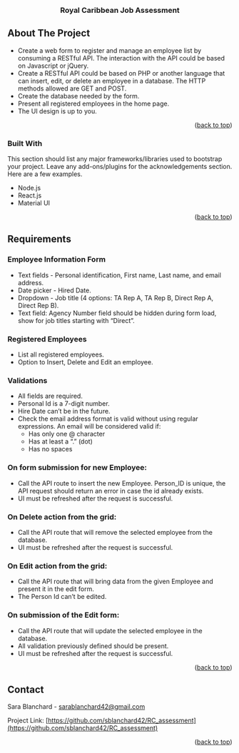 <a name="readme-top"></a>



<!-- PROJECT LOGO -->
<br />
<div align="center">
  <h3 align="center">Royal Caribbean Job Assessment</h3>
</div>




<!-- ABOUT THE PROJECT -->
## About The Project

*  Create a web form to register and manage an employee list by consuming a RESTful API. The interaction with the 
API could be based on Javascript or jQuery.
* Create a RESTful API could be based on PHP or another language that can insert, edit, or delete an employee in a 
database. The HTTP methods allowed are GET and POST.
* Create the database needed by the form.
* Present all registered employees in the home page.
* The UI design is up to you.


<p align="right">(<a href="#readme-top">back to top</a>)</p>



### Built With

This section should list any major frameworks/libraries used to bootstrap your project. Leave any add-ons/plugins for the acknowledgements section. Here are a few examples.

* Node.js
* React.js
* Material UI

<p align="right">(<a href="#readme-top">back to top</a>)</p>



<!-- REQUIREMENTS -->
## Requirements

### Employee Information Form
- Text fields - Personal identification, First name, Last name, and email address.
- Date picker - Hired Date.
- Dropdown - Job title (4 options: TA Rep A, TA Rep B, Direct Rep A, Direct Rep B).
- Text field: Agency Number field should be hidden during form load, show for job titles starting with “Direct”.

### Registered Employees
- List all registered employees.
- Option to Insert, Delete and Edit an employee.

### Validations
- All fields are required.
- Personal Id is a 7-digit number.
- Hire Date can’t be in the future.
- Check the email address format is valid without using regular expressions. An email will be considered valid if:
    - Has only one @ character 
    - Has at least a “.” (dot)
    - Has no spaces 

### On form submission for new Employee:
- Call the API route to insert the new Employee. Person_ID is unique, the API request should return an error in case 
the id already exists. 
- UI must be refreshed after the request is successful.

### On Delete action from the grid:
- Call the API route that will remove the selected employee from the database.
- UI must be refreshed after the request is successful.

### On Edit action from the grid:
- Call the API route that will bring data from the given Employee and present it in the edit form.
- The Person Id can’t be edited.

### On submission of the Edit form:
- Call the API route that will update the selected employee in the database.
- All validation previously defined should be present.
- UI must be refreshed after the request is successful.


<p align="right">(<a href="#readme-top">back to top</a>)</p>



<!-- CONTACT -->
## Contact

Sara Blanchard - sarablanchard42@gmail.com

Project Link: [https://github.com/sblanchard42/RC_assessment](https://github.com/sblanchard42/RC_assessment)

<p align="right">(<a href="#readme-top">back to top</a>)</p>
